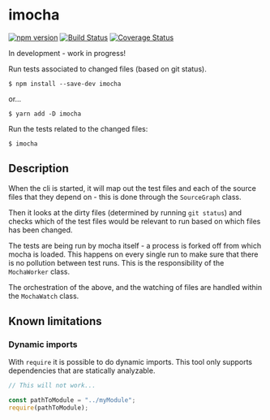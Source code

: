 # imocha

[![npm version](https://badge.fury.io/js/imocha.svg)](https://www.npmjs.com/package/imocha)
[![Build Status](https://travis-ci.com/gustavnikolaj/imocha.svg?branch=master)](https://travis-ci.com/gustavnikolaj/imocha)
[![Coverage Status](https://coveralls.io/repos/github/gustavnikolaj/imocha/badge.svg?branch=master)](https://coveralls.io/github/gustavnikolaj/imocha?branch=master)

In development - work in progress!

Run tests associated to changed files (based on git status).

```
$ npm install --save-dev imocha
```

or...

```
$ yarn add -D imocha
```

Run the tests related to the changed files:

```
$ imocha
```

## Description

When the cli is started, it will map out the test files and each of the source
files that they depend on - this is done through the `SourceGraph` class.

Then it looks at the dirty files (determined by running `git status`) and checks
which of the test files would be relevant to run based on which files has been
changed.

The tests are being run by mocha itself - a process is forked off from which
mocha is loaded. This happens on every single run to make sure that there is no
pollution between test runs. This is the responsibility of the `MochaWorker` class.

The orchestration of the above, and the watching of files are handled within the
`MochaWatch` class.

## Known limitations

### Dynamic imports

With `require` it is possible to do dynamic imports. This tool only supports
dependencies that are statically analyzable.

```js
// This will not work...

const pathToModule = "../myModule";
require(pathToModule);
```
